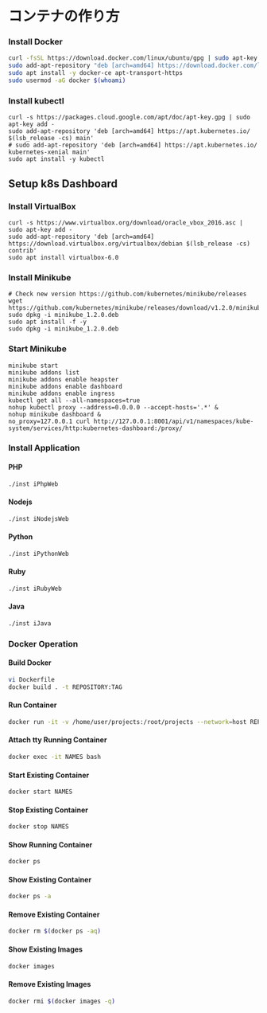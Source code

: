 # コンテナの作り方

### Install Docker
```bash
curl -fsSL https://download.docker.com/linux/ubuntu/gpg | sudo apt-key add -
sudo add-apt-repository "deb [arch=amd64] https://download.docker.com/linux/ubuntu $(lsb_release -cs) stable"
sudo apt install -y docker-ce apt-transport-https
sudo usermod -aG docker $(whoami)
```

### Install kubectl
```
curl -s https://packages.cloud.google.com/apt/doc/apt-key.gpg | sudo apt-key add -
sudo add-apt-repository 'deb [arch=amd64] https://apt.kubernetes.io/ $(lsb_release -cs) main'
# sudo add-apt-repository 'deb [arch=amd64] https://apt.kubernetes.io/ kubernetes-xenial main'
sudo apt install -y kubectl
```

## Setup k8s Dashboard

### Install VirtualBox
```
curl -s https://www.virtualbox.org/download/oracle_vbox_2016.asc | sudo apt-key add -
sudo add-apt-repository 'deb [arch=amd64] https://download.virtualbox.org/virtualbox/debian $(lsb_release -cs) contrib'
sudo apt install virtualbox-6.0
```

### Install Minikube
```
# Check new version https://github.com/kubernetes/minikube/releases
wget https://github.com/kubernetes/minikube/releases/download/v1.2.0/minikube_1.2.0.deb
sudo dpkg -i minikube_1.2.0.deb
sudo apt install -f -y
sudo dpkg -i minikube_1.2.0.deb
```

### Start Minikube
```
minikube start
minikube addons list
minikube addons enable heapster
minikube addons enable dashboard
minikube addons enable ingress
kubectl get all --all-namespaces=true
nohup kubectl proxy --address=0.0.0.0 --accept-hosts='.*' &
nohup minikube dashboard &
no_proxy=127.0.0.1 curl http://127.0.0.1:8001/api/v1/namespaces/kube-system/services/http:kubernetes-dashboard:/proxy/
```

### Install Application
#### PHP
```bash
./inst iPhpWeb
```

#### Nodejs
```bash
./inst iNodejsWeb
```

#### Python
```bash
./inst iPythonWeb
```

#### Ruby
```bash
./inst iRubyWeb
```

#### Java
```bash
./inst iJava
```

### Docker Operation
#### Build Docker
```bash
vi Dockerfile
docker build . -t REPOSITORY:TAG
```

#### Run Container
```bash
docker run -it -v /home/user/projects:/root/projects --network=host REPOSITORY:TAG
```

#### Attach tty Running Container
```bash
docker exec -it NAMES bash
```

#### Start Existing Container
```bash
docker start NAMES
```

#### Stop Existing Container
```bash
docker stop NAMES
```

#### Show Running Container
```bash
docker ps
```

#### Show Existing Container
```bash
docker ps -a
```

#### Remove Existing Container
```bash
docker rm $(docker ps -aq)
```

#### Show Existing Images
```bash
docker images
```

#### Remove Existing Images
```bash
docker rmi $(docker images -q)
```
